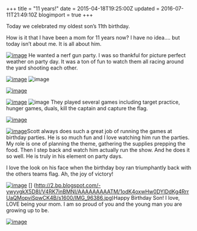 +++
title = "11 years!"
date = 2015-04-18T19:25:00Z
updated = 2016-07-11T21:49:10Z
blogimport = true 
+++


  

Today we celebrated my oldest son’s 11th birthday.    

How is it that I have been a mom for 11 years now?  I have no idea…. but  today isn’t about me.  It is all about him.  

[![image](https://2.bp.blogspot.com/-ywyvgkX5D8I/V4RK7inBMNI/AAAAAAAAATM/1odK4oxwHw0DYlDdKg4RrrUaQMopviSpwCK4B/s320/IMG_96386.jpg)](http://2.bp.blogspot.com/-ywyvgkX5D8I/V4RK7inBMNI/AAAAAAAAATM/1odK4oxwHw0DYlDdKg4RrrUaQMopviSpwCK4B/s1600/IMG_96386.jpg) 
He wanted a nerf gun party.  I was so thankful for picture perfect weather on  party day.  It was a ton of fun to watch them all racing around the yard  shooting each other.    


[](http://2.bp.blogspot.com/-YlqciPa19QQ/V4RJ2aoCuQI/AAAAAAAAASA/LFWn4uouKSElIkq3Zv1jCHaEMNd7OfbnQCK4B/s1600/IMG_95821.JPG)[![image](https://3.bp.blogspot.com/-srHPcu09ET0/V4RJ_XxjUUI/AAAAAAAAASQ/gr_4aOU6LrMiijVF7zrZ-87M7ogiL63RgCK4B/s200/IMG_95531.JPG)](http://3.bp.blogspot.com/-srHPcu09ET0/V4RJ_XxjUUI/AAAAAAAAASQ/gr_4aOU6LrMiijVF7zrZ-87M7ogiL63RgCK4B/s1600/IMG_95531.JPG) ![image](https://2.bp.blogspot.com/-YlqciPa19QQ/V4RJ2aoCuQI/AAAAAAAAASA/LFWn4uouKSElIkq3Zv1jCHaEMNd7OfbnQCK4B/s200/IMG_95821.JPG)
  

[![image](https://4.bp.blogspot.com/-zvWtAs-3hfc/V4RKIKxp7CI/AAAAAAAAASY/02ZcYRp_XhMy2mu2LeuZ8Vou6exoDVuXACK4B/s400/IMG_96164.jpg)](http://4.bp.blogspot.com/-zvWtAs-3hfc/V4RKIKxp7CI/AAAAAAAAASY/02ZcYRp_XhMy2mu2LeuZ8Vou6exoDVuXACK4B/s1600/IMG_96164.jpg)

  


[](http://1.bp.blogspot.com/-QGBXj0XXm0s/V4RKOefJBwI/AAAAAAAAASg/Eb5QIFCZKHMaei1eaPWYeBW7_l8WePDYgCK4B/s1600/IMG_95764.jpg)[![image](https://4.bp.blogspot.com/-ZuVn-PYQX4k/V4RKRJhN90I/AAAAAAAAASo/0H2PQi87km4EObNgOSjzLy3Np65bCkOUgCK4B/s200/IMG_95531.JPG)](http://4.bp.blogspot.com/-ZuVn-PYQX4k/V4RKRJhN90I/AAAAAAAAASo/0H2PQi87km4EObNgOSjzLy3Np65bCkOUgCK4B/s1600/IMG_95531.JPG) ![image](https://1.bp.blogspot.com/-QGBXj0XXm0s/V4RKOefJBwI/AAAAAAAAASg/Eb5QIFCZKHMaei1eaPWYeBW7_l8WePDYgCK4B/s200/IMG_95764.jpg)
They played several games including target practice, hunger games, duals,  kill the captain and capture the flag.    

[![image](https://3.bp.blogspot.com/-A1j6THZwnJw/V4RKVaJTUuI/AAAAAAAAASw/UpIrGKGlZYQPQ9rvJIqoemd7roWswdleQCK4B/s400/IMG_95451.JPG)](http://3.bp.blogspot.com/-A1j6THZwnJw/V4RKVaJTUuI/AAAAAAAAASw/UpIrGKGlZYQPQ9rvJIqoemd7roWswdleQCK4B/s1600/IMG_95451.JPG)
  
[![image](https://4.bp.blogspot.com/-Ts3CRTZIW0o/V4RKaHNBoaI/AAAAAAAAAS4/OW8N6plQNH8-WaAEgTKdNAmHTWfzFIlmwCK4B/s200/IMG_95471.JPG)](http://4.bp.blogspot.com/-Ts3CRTZIW0o/V4RKaHNBoaI/AAAAAAAAAS4/OW8N6plQNH8-WaAEgTKdNAmHTWfzFIlmwCK4B/s1600/IMG_95471.JPG)Scott always does such a great job of running the games at birthday parties.   He is so much fun and I love watching him run the parties.  My role is one of  planning the theme, gathering the supplies prepping the food.  Then I step back  and watch him actually run the show.  And he does it so well.  He is truly in  his element on party days.     

I love the look on his face when the birthday boy ran triumphantly back with  the others teams flag.  Ah, the joy of victory!  


[![image](https://4.bp.blogspot.com/-A9KZGvyniVQ/V4RK0J_hmxI/AAAAAAAAATE/jXtUUkoIjw8tF_Goy9F-naZhhW5DmtFjwCK4B/s400/IMG_96321.JPG)](http://4.bp.blogspot.com/-A9KZGvyniVQ/V4RK0J_hmxI/AAAAAAAAATE/jXtUUkoIjw8tF_Goy9F-naZhhW5DmtFjwCK4B/s1600/IMG_96321.JPG)
 [] (http://2.bp.blogspot.com/-ywyvgkX5D8I/V4RK7inBMNI/AAAAAAAAATM/1odK4oxwHw0DYlDdKg4RrrUaQMopviSpwCK4B/s1600/IMG_96386.jpg)Happy Birthday Son!  I love, LOVE being your mom.  I am so proud of you and  the young man you are growing up to be.  

[![image](https://2.bp.blogspot.com/-L1FL88oQV3g/V4RJo2FE3bI/AAAAAAAAAR4/fxqu4RE0F_YkizqrlIxU95maljWkfBiFQCK4B/s400/IMG_96371.jpg)](http://2.bp.blogspot.com/-L1FL88oQV3g/V4RJo2FE3bI/AAAAAAAAAR4/fxqu4RE0F_YkizqrlIxU95maljWkfBiFQCK4B/s1600/IMG_96371.jpg)
  

  
